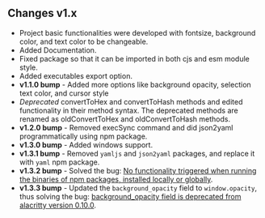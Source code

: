 ## Changes v1.x

- Project basic functionalities were developed with fontsize, background color, and text color to be changeable.
- Added Documentation.
- Fixed package so that it can be imported in both cjs and esm module style.
- Added executables export option.
- **v1.1.0 bump** - Added more options like background opacity, selection text color, and cursor style
- _Deprecated_ convertToHex and convertToHash methods and edited functionality in their method syntax. The deprecated methods are renamed as oldConvertToHex and oldConvertToHash methods.
- **v1.2.0 bump** - Removed execSync command and did json2yaml programmatically using npm package.
- **v1.3.0 bump** - Added windows support.
- **v1.3.1 bump** - Removed `yamljs` and `json2yaml` packages, and replace it with `yaml` npm package.
- **v1.3.2 bump** - Solved the bug: [No functionality triggered when running the binaries of npm packages, installed locally or globally](https://github.com/gouravkhator/alacritty-auto-config/issues/2).
- **v1.3.3 bump** - Updated the `background_opacity` field to `window.opacity`, thus solving the bug: [background_opacity field is deprecated from alacritty version 0.10.0](https://github.com/gouravkhator/alacritty-auto-config/issues/3).
